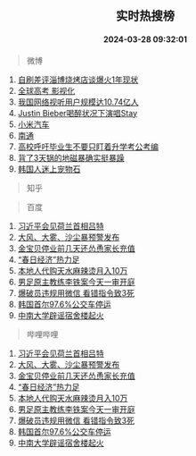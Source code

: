 <div align="center"><h2>实时热搜榜</h2><h4>2024-03-28 09:32:01</h4></div>

> 微博  

1. [自刷差评淄博烧烤店谈爆火1年现状](https://s.weibo.com/weibo?q=%23%E8%87%AA%E5%88%B7%E5%B7%AE%E8%AF%84%E6%B7%84%E5%8D%9A%E7%83%A7%E7%83%A4%E5%BA%97%E8%B0%88%E7%88%86%E7%81%AB1%E5%B9%B4%E7%8E%B0%E7%8A%B6%23&t=31&band_rank=1&Refer=top)<br />
2. [全球高考 影视化](https://s.weibo.com/weibo?q=%E5%85%A8%E7%90%83%E9%AB%98%E8%80%83%20%E5%BD%B1%E8%A7%86%E5%8C%96&t=31&band_rank=2&Refer=top)<br />
3. [我国网络视听用户规模达10.74亿人](https://s.weibo.com/weibo?q=%23%E6%88%91%E5%9B%BD%E7%BD%91%E7%BB%9C%E8%A7%86%E5%90%AC%E7%94%A8%E6%88%B7%E8%A7%84%E6%A8%A1%E8%BE%BE10.74%E4%BA%BF%E4%BA%BA%23&t=31&band_rank=3&Refer=top)<br />
4. [Justin Bieber喝醉状况下演唱Stay](https://s.weibo.com/weibo?q=Justin%20Bieber%E5%96%9D%E9%86%89%E7%8A%B6%E5%86%B5%E4%B8%8B%E6%BC%94%E5%94%B1Stay&t=31&band_rank=4&Refer=top)<br />
5. [小米汽车](https://s.weibo.com/weibo?q=%E5%B0%8F%E7%B1%B3%E6%B1%BD%E8%BD%A6&t=31&band_rank=5&Refer=top)<br />
6. [南通](https://s.weibo.com/weibo?q=%E5%8D%97%E9%80%9A&t=31&band_rank=6&Refer=top)<br />
7. [高校呼吁毕业生不要只盯着升学考公考编](https://s.weibo.com/weibo?q=%23%E9%AB%98%E6%A0%A1%E5%91%BC%E5%90%81%E6%AF%95%E4%B8%9A%E7%94%9F%E4%B8%8D%E8%A6%81%E5%8F%AA%E7%9B%AF%E7%9D%80%E5%8D%87%E5%AD%A6%E8%80%83%E5%85%AC%E8%80%83%E7%BC%96%23&t=31&band_rank=7&Refer=top)<br />
8. [背了3天锅的地磁暴确实挺暴躁](https://s.weibo.com/weibo?q=%23%E8%83%8C%E4%BA%863%E5%A4%A9%E9%94%85%E7%9A%84%E5%9C%B0%E7%A3%81%E6%9A%B4%E7%A1%AE%E5%AE%9E%E6%8C%BA%E6%9A%B4%E8%BA%81%23&t=31&band_rank=8&Refer=top)<br />
9. [韩国人迷上宠物石](https://s.weibo.com/weibo?q=%23%E9%9F%A9%E5%9B%BD%E4%BA%BA%E8%BF%B7%E4%B8%8A%E5%AE%A0%E7%89%A9%E7%9F%B3%23&t=31&band_rank=9&Refer=top)<br />

> 知乎  


> 百度  

1. [习近平会见荷兰首相吕特](https://www.baidu.com/s?wd=%E4%B9%A0%E8%BF%91%E5%B9%B3%E4%BC%9A%E8%A7%81%E8%8D%B7%E5%85%B0%E9%A6%96%E7%9B%B8%E5%90%95%E7%89%B9&sa=fyb_news&rsv_dl=fyb_news)<br />
2. [大风、大雾、沙尘暴预警发布](https://www.baidu.com/s?wd=%E5%A4%A7%E9%A3%8E%E3%80%81%E5%A4%A7%E9%9B%BE%E3%80%81%E6%B2%99%E5%B0%98%E6%9A%B4%E9%A2%84%E8%AD%A6%E5%8F%91%E5%B8%83&sa=fyb_news&rsv_dl=fyb_news)<br />
3. [金宝贝停业前几天还怂恿家长充值](https://www.baidu.com/s?wd=%E9%87%91%E5%AE%9D%E8%B4%9D%E5%81%9C%E4%B8%9A%E5%89%8D%E5%87%A0%E5%A4%A9%E8%BF%98%E6%80%82%E6%81%BF%E5%AE%B6%E9%95%BF%E5%85%85%E5%80%BC&sa=fyb_news&rsv_dl=fyb_news)<br />
4. [“春日经济”热力足](https://www.baidu.com/s?wd=%E2%80%9C%E6%98%A5%E6%97%A5%E7%BB%8F%E6%B5%8E%E2%80%9D%E7%83%AD%E5%8A%9B%E8%B6%B3&sa=fyb_news&rsv_dl=fyb_news)<br />
5. [本地人代购天水麻辣烫月入10万](https://www.baidu.com/s?wd=%E6%9C%AC%E5%9C%B0%E4%BA%BA%E4%BB%A3%E8%B4%AD%E5%A4%A9%E6%B0%B4%E9%BA%BB%E8%BE%A3%E7%83%AB%E6%9C%88%E5%85%A510%E4%B8%87&sa=fyb_news&rsv_dl=fyb_news)<br />
6. [男足原主教练李铁案今天一审开庭](https://www.baidu.com/s?wd=%E7%94%B7%E8%B6%B3%E5%8E%9F%E4%B8%BB%E6%95%99%E7%BB%83%E6%9D%8E%E9%93%81%E6%A1%88%E4%BB%8A%E5%A4%A9%E4%B8%80%E5%AE%A1%E5%BC%80%E5%BA%AD&sa=fyb_news&rsv_dl=fyb_news)<br />
7. [爆破员违规用微信 看错指令致3死](https://www.baidu.com/s?wd=%E7%88%86%E7%A0%B4%E5%91%98%E8%BF%9D%E8%A7%84%E7%94%A8%E5%BE%AE%E4%BF%A1+%E7%9C%8B%E9%94%99%E6%8C%87%E4%BB%A4%E8%87%B43%E6%AD%BB&sa=fyb_news&rsv_dl=fyb_news)<br />
8. [韩国首尔97.6%公交车停运](https://www.baidu.com/s?wd=%E9%9F%A9%E5%9B%BD%E9%A6%96%E5%B0%9497.6%25%E5%85%AC%E4%BA%A4%E8%BD%A6%E5%81%9C%E8%BF%90&sa=fyb_news&rsv_dl=fyb_news)<br />
9. [中南大学辟谣宿舍楼起火](https://www.baidu.com/s?wd=%E4%B8%AD%E5%8D%97%E5%A4%A7%E5%AD%A6%E8%BE%9F%E8%B0%A3%E5%AE%BF%E8%88%8D%E6%A5%BC%E8%B5%B7%E7%81%AB&sa=fyb_news&rsv_dl=fyb_news)<br />

> 哔哩哔哩  

1. [习近平会见荷兰首相吕特](https://www.baidu.com/s?wd=%E4%B9%A0%E8%BF%91%E5%B9%B3%E4%BC%9A%E8%A7%81%E8%8D%B7%E5%85%B0%E9%A6%96%E7%9B%B8%E5%90%95%E7%89%B9&sa=fyb_news&rsv_dl=fyb_news)<br />
2. [大风、大雾、沙尘暴预警发布](https://www.baidu.com/s?wd=%E5%A4%A7%E9%A3%8E%E3%80%81%E5%A4%A7%E9%9B%BE%E3%80%81%E6%B2%99%E5%B0%98%E6%9A%B4%E9%A2%84%E8%AD%A6%E5%8F%91%E5%B8%83&sa=fyb_news&rsv_dl=fyb_news)<br />
3. [金宝贝停业前几天还怂恿家长充值](https://www.baidu.com/s?wd=%E9%87%91%E5%AE%9D%E8%B4%9D%E5%81%9C%E4%B8%9A%E5%89%8D%E5%87%A0%E5%A4%A9%E8%BF%98%E6%80%82%E6%81%BF%E5%AE%B6%E9%95%BF%E5%85%85%E5%80%BC&sa=fyb_news&rsv_dl=fyb_news)<br />
4. [“春日经济”热力足](https://www.baidu.com/s?wd=%E2%80%9C%E6%98%A5%E6%97%A5%E7%BB%8F%E6%B5%8E%E2%80%9D%E7%83%AD%E5%8A%9B%E8%B6%B3&sa=fyb_news&rsv_dl=fyb_news)<br />
5. [本地人代购天水麻辣烫月入10万](https://www.baidu.com/s?wd=%E6%9C%AC%E5%9C%B0%E4%BA%BA%E4%BB%A3%E8%B4%AD%E5%A4%A9%E6%B0%B4%E9%BA%BB%E8%BE%A3%E7%83%AB%E6%9C%88%E5%85%A510%E4%B8%87&sa=fyb_news&rsv_dl=fyb_news)<br />
6. [男足原主教练李铁案今天一审开庭](https://www.baidu.com/s?wd=%E7%94%B7%E8%B6%B3%E5%8E%9F%E4%B8%BB%E6%95%99%E7%BB%83%E6%9D%8E%E9%93%81%E6%A1%88%E4%BB%8A%E5%A4%A9%E4%B8%80%E5%AE%A1%E5%BC%80%E5%BA%AD&sa=fyb_news&rsv_dl=fyb_news)<br />
7. [爆破员违规用微信 看错指令致3死](https://www.baidu.com/s?wd=%E7%88%86%E7%A0%B4%E5%91%98%E8%BF%9D%E8%A7%84%E7%94%A8%E5%BE%AE%E4%BF%A1+%E7%9C%8B%E9%94%99%E6%8C%87%E4%BB%A4%E8%87%B43%E6%AD%BB&sa=fyb_news&rsv_dl=fyb_news)<br />
8. [韩国首尔97.6%公交车停运](https://www.baidu.com/s?wd=%E9%9F%A9%E5%9B%BD%E9%A6%96%E5%B0%9497.6%25%E5%85%AC%E4%BA%A4%E8%BD%A6%E5%81%9C%E8%BF%90&sa=fyb_news&rsv_dl=fyb_news)<br />
9. [中南大学辟谣宿舍楼起火](https://www.baidu.com/s?wd=%E4%B8%AD%E5%8D%97%E5%A4%A7%E5%AD%A6%E8%BE%9F%E8%B0%A3%E5%AE%BF%E8%88%8D%E6%A5%BC%E8%B5%B7%E7%81%AB&sa=fyb_news&rsv_dl=fyb_news)<br />
